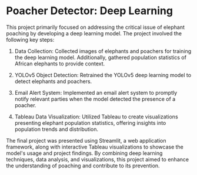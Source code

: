 # Poacher Detector: Deep Learning

This project primarily focused on addressing the critical issue of elephant poaching by developing a deep learning model. The project involved the following key steps:

1. Data Collection:
   Collected images of elephants and poachers for training the deep learning model. Additionally, gathered population statistics of African elephants to provide context.

3. YOLOv5 Object Detection:
   Retrained the YOLOv5 deep learning model to detect elephants and poachers.

5. Email Alert System:
   Implemented an email alert system to promptly notify relevant parties when the model detected the presence of a poacher.

7. Tableau Data Visualization:
   Utilized Tableau to create visualizations presenting elephant population statistics, offering insights into population trends and distribution.

The final project was presented using Streamlit, a web application framework, along with interactive Tableau visualizations to showcase the model's usage and project findings.
By combining deep learning techniques, data analysis, and visualizations, this project aimed to enhance the understanding of poaching and contribute to its prevention.
